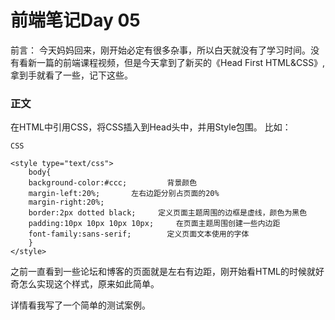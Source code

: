 # 前端笔记Day 05
前言：
今天妈妈回来，刚开始必定有很多杂事，所以白天就没有了学习时间。没有看新一篇的前端课程视频，但是今天拿到了新买的《Head First HTML&CSS》,拿到手就看了一些，记下这些。

### 正文
在HTML中引用CSS，将CSS插入到Head头中，并用Style包围。
比如：
~~~
CSS
~~~
~~~
<style type="text/css">
    body{
    background-color:#ccc;         背景颜色
    margin-left:20%;       左右边距分别占页面的20%
    margin-right:20%;
    border:2px dotted black;     定义页面主题周围的边框是虚线，颜色为黑色
    padding:10px 10px 10px 10px;     在页面主题周围创建一些内边距
    font-family:sans-serif;        定义页面文本使用的字体
    }
</style>
~~~
之前一直看到一些论坛和博客的页面就是左右有边距，刚开始看HTML的时候就好奇怎么实现这个样式，原来如此简单。

详情看我写了一个简单的测试案例。
